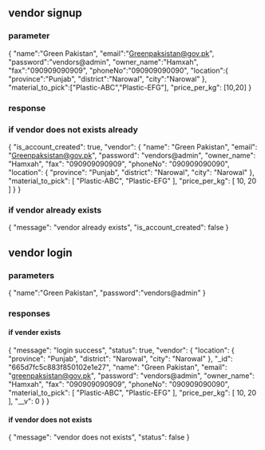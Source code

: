 ## vendor signup

### parameter

{
"name":"Green Pakistan",
"email":"Greenpaksistan@gov.pk",
"password":"vendors@admin",
"owner_name":"Hamxah",
"fax":"090909090909",
"phoneNo":"090909090090",
"location":{
"province":"Punjab",
"district":"Narowal",
"city":"Narowal"
},
"material_to_pick":["Plastic-ABC","Plastic-EFG"],
"price_per_kg": [10,20]
}

### response

### if vendor does not exists already

{
"is_account_created": true,
"vendor": {
"name": "Green Pakistan",
"email": "Greenpaksistan@gov.pk",
"password": "vendors@admin",
"owner_name": "Hamxah",
"fax": "090909090909",
"phoneNo": "090909090090",
"location": {
"province": "Punjab",
"district": "Narowal",
"city": "Narowal"
},
"material_to_pick": [
"Plastic-ABC",
"Plastic-EFG"
],
"price_per_kg": [
10,
20
]
}
}

### if vendor already exists

{
"message": "vendor already exists",
"is_account_created": false
}

## vendor login

### parameters

{
"name":"Green Pakistan",
"password":"vendors@admin"
}

### responses

#### if vender exists

{
"message": "login success",
"status": true,
"vendor": {
"location": {
"province": "Punjab",
"district": "Narowal",
"city": "Narowal"
},
"\_id": "665d7fc5c883f850102e1e27",
"name": "Green Pakistan",
"email": "greenpaksistan@gov.pk",
"password": "vendors@admin",
"owner_name": "Hamxah",
"fax": "090909090909",
"phoneNo": "090909090090",
"material_to_pick": [
"Plastic-ABC",
"Plastic-EFG"
],
"price_per_kg": [
10,
20
],
"\_\_v": 0
}
}

#### if vendor does not exists

{
"message": "vendor does not exists",
"status": false
}
